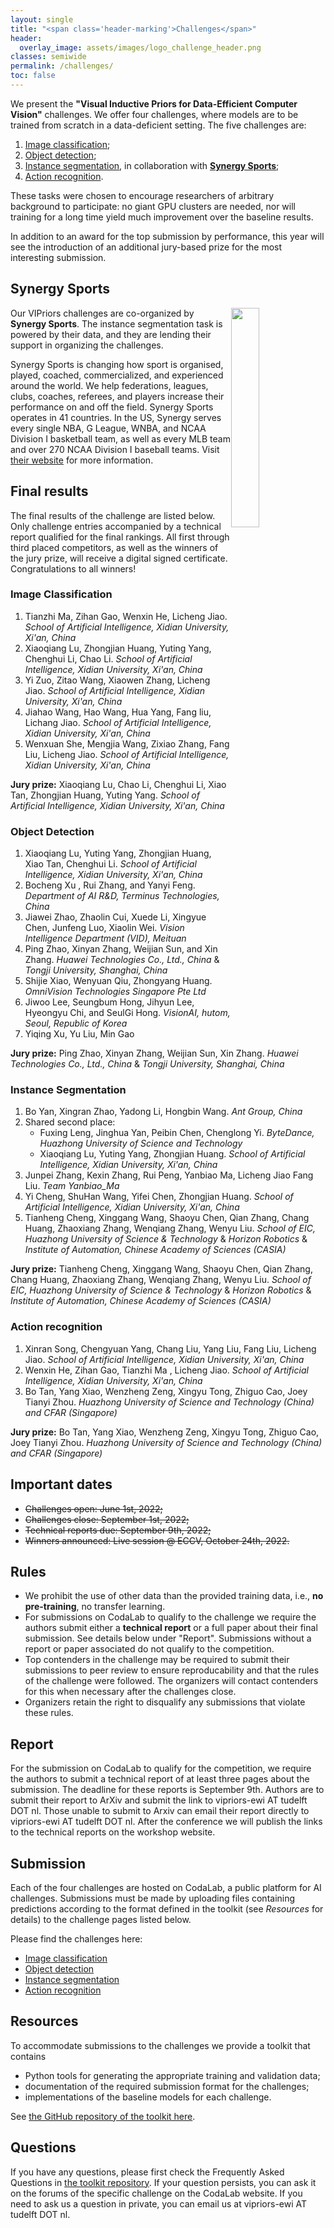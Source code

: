```yaml
---
layout: single
title: "<span class='header-marking'>Challenges</span>"
header:
  overlay_image: assets/images/logo_challenge_header.png
classes: semiwide
permalink: /challenges/
toc: false
---
```


<!-- <img src='/assets/images/logo_challenge.png' style='display: block; margin: 0 auto; width: 40%; min-width: 200px;' /> -->

We present the **"Visual Inductive Priors for Data-Efficient Computer Vision"** challenges. We offer four challenges, where models are to be trained from scratch in a data-deficient setting. The five challenges are:

1. [Image classification](https://codalab.lisn.upsaclay.fr/competitions/4694);
2. [Object detection](https://codalab.lisn.upsaclay.fr/competitions/4696);
3. [Instance segmentation](https://codalab.lisn.upsaclay.fr/competitions/4699), in collaboration with [**Synergy Sports**](#synergy-sports);
4. [Action recognition](https://codalab.lisn.upsaclay.fr/competitions/4703).
<!-- 5. [Re-identification](https://competitions.codalab.org/competitions/33216), in collaboration with [**Synergy Sports**](#synergy-sports). -->

These tasks were chosen to encourage researchers of arbitrary background to participate: no giant GPU clusters are needed, nor will training for a long time yield much improvement over the baseline results.

In addition to an award for the top submission by performance, this year will see the introduction of an additional jury-based prize for the most interesting submission.

## Synergy Sports

[<img src='/assets/images/SynergySportsLogo.png' style='display: block; float: right; width: 30%; min-width: 150px;' />](https://synergysports.com/)

Our VIPriors challenges are co-organized by **Synergy Sports**. The instance segmentation task is powered by their data, and they are lending their support in organizing the challenges.

Synergy Sports is changing how sport is organised, played, coached, commercialized, and experienced around the world. We help federations, leagues, clubs, coaches, referees, and players increase their performance on and off the field. Synergy Sports operates in 41 countries. In the US, Synergy serves every single NBA, G League, WNBA, and NCAA Division I basketball team, as well as every MLB team and over 270 NCAA Division I baseball teams. Visit [their website](https://synergysports.com/) for more information.


## Final results

The final results of the challenge are listed below. Only challenge entries accompanied by a technical report qualified for the final rankings. All first through third placed competitors, as well as the winners of the jury prize, will receive a digital signed certificate. Congratulations to all winners!

### Image Classification

1. <span class='list-marking'>Tianzhi Ma, Zihan Gao, Wenxin He, Licheng Jiao.</span> *School of Artificial Intelligence, Xidian University, Xi'an, China*
2. Xiaoqiang Lu, Zhongjian Huang, Yuting Yang, Chenghui Li, Chao Li. *School of Artificial Intelligence, Xidian University, Xi'an, China*
3. Yi Zuo, Zitao Wang, Xiaowen Zhang, Licheng Jiao. *School of Artificial Intelligence, Xidian University, Xi'an, China*
4. Jiahao Wang, Hao Wang, Hua Yang, Fang liu, Lichang Jiao. *School of Artificial Intelligence, Xidian University, Xi'an, China*
5. Wenxuan She, Mengjia Wang, Zixiao Zhang, Fang Liu, Licheng Jiao. *School of Artificial Intelligence, Xidian University, Xi'an, China*

**Jury prize:** Xiaoqiang Lu, Chao Li, Chenghui Li, Xiao Tan, Zhongjian Huang, Yuting Yang. *School of Artificial Intelligence, Xidian University, Xi'an, China*


### Object Detection

1. <span class='list-marking'>Xiaoqiang Lu, Yuting Yang, Zhongjian Huang, Xiao Tan, Chenghui Li.</span> *School of Artificial Intelligence, Xidian University, Xi'an, China*
2. Bocheng Xu , Rui Zhang, and Yanyi Feng. *Department of AI R&D, Terminus Technologies, China*
3. Jiawei Zhao, Zhaolin Cui, Xuede Li, Xingyue Chen, Junfeng Luo, Xiaolin Wei. *Vision Intelligence Department (VID), Meituan*
4. Ping Zhao, Xinyan Zhang, Weijian Sun, and Xin Zhang. *Huawei Technologies Co., Ltd., China* & *Tongji University, Shanghai, China*
5. Shijie Xiao, Wenyuan Qiu, Zhongyang Huang. *OmniVision Technologies Singapore Pte Ltd*
6. Jiwoo Lee, Seungbum Hong, Jihyun Lee, Hyeongyu Chi, and SeulGi Hong. *VisionAI, hutom, Seoul, Republic of Korea*
7. Yiqing Xu, Yu Liu, Min Gao

**Jury prize:** Ping Zhao, Xinyan Zhang, Weijian Sun, Xin Zhang. *Huawei Technologies Co., Ltd., China* & *Tongji University, Shanghai, China*


### Instance Segmentation

1. <span class='list-marking'>Bo Yan, Xingran Zhao, Yadong Li, Hongbin Wang.</span> *Ant Group, China*
2. Shared second place:
	* Fuxing Leng, Jinghua Yan, Peibin Chen, Chenglong Yi. *ByteDance, Huazhong University of Science and Technology*
	* Xiaoqiang Lu, Yuting Yang, Zhongjian Huang. *School of Artificial Intelligence, Xidian University, Xi'an, China*
3. Junpei Zhang, Kexin Zhang, Rui Peng, Yanbiao Ma, Licheng Jiao Fang Liu. *Team Yanbiao_Ma*
4. Yi Cheng, ShuHan Wang, Yifei Chen, Zhongjian Huang. *School of Artificial Intelligence, Xidian University, Xi'an, China*
5. Tianheng Cheng, Xinggang Wang, Shaoyu Chen, Qian Zhang, Chang Huang, Zhaoxiang Zhang, Wenqiang Zhang, Wenyu Liu. *School of EIC, Huazhong University of Science & Technology* & *Horizon Robotics* & *Institute of Automation, Chinese Academy of Sciences (CASIA)*

**Jury prize:** Tianheng Cheng, Xinggang Wang, Shaoyu Chen, Qian Zhang, Chang Huang, Zhaoxiang Zhang, Wenqiang Zhang, Wenyu Liu. *School of EIC, Huazhong University of Science & Technology* & *Horizon Robotics* & *Institute of Automation, Chinese Academy of Sciences (CASIA)*


### Action recognition

1. <span class='list-marking'>Xinran Song, Chengyuan Yang, Chang Liu, Yang Liu, Fang Liu, Licheng Jiao.</span> *School of Artificial Intelligence, Xidian University, Xi'an, China*
2. Wenxin He, Zihan Gao, Tianzhi Ma , Licheng Jiao. *School of Artificial Intelligence, Xidian University, Xi'an, China*
3. Bo Tan, Yang Xiao, Wenzheng Zeng, Xingyu Tong, Zhiguo Cao, Joey Tianyi Zhou. *Huazhong University of Science and Technology (China) and CFAR (Singapore)*

**Jury prize:** Bo Tan, Yang Xiao, Wenzheng Zeng, Xingyu Tong, Zhiguo Cao, Joey Tianyi Zhou. *Huazhong University of Science and Technology (China) and CFAR (Singapore)*


## Important dates

- ~~Challenges open: June 1st, 2022;~~
- ~~Challenges close: September 1st, 2022;~~
- ~~Technical reports due: September 9th, 2022;~~
- ~~Winners announced: Live session @ ECCV, October 24th, 2022.~~

## Rules

- We prohibit the use of other data than the provided training data, i.e., **no pre-training**, no transfer learning.
- For submissions on CodaLab to qualify to the challenge we require the authors submit either a **technical report** or a full paper about their final submission. See details below under "Report". Submissions without a report or paper associated do not qualify to the competition.
- Top contenders in the challenge may be required to submit their submissions to peer review to ensure reproducability and that the rules of the challenge were followed. The organizers will contact contenders for this when necessary after the challenges close.
- Organizers retain the right to disqualify any submissions that violate these rules.

## Report

For the submission on CodaLab to qualify for the competition, we require the authors to submit a technical report of at least three pages about the submission. The deadline for these reports is September 9th. Authors are to submit their report to ArXiv and submit the link to vipriors-ewi AT tudelft DOT nl. Those unable to submit to Arxiv can email their report directly to vipriors-ewi AT tudelft DOT nl. After the conference we will publish the links to the technical reports on the workshop website.

## Submission

Each of the four challenges are hosted on CodaLab, a public platform for AI challenges. Submissions must be made by uploading files containing predictions according to the format defined in the toolkit (see *Resources* for details) to the challenge pages listed below.

Please find the challenges here:

- [Image classification](https://codalab.lisn.upsaclay.fr/competitions/4694)
- [Object detection](https://codalab.lisn.upsaclay.fr/competitions/4696)
- [Instance segmentation](https://codalab.lisn.upsaclay.fr/competitions/4699)
- [Action recognition](https://codalab.lisn.upsaclay.fr/competitions/4703)

## Resources

To accommodate submissions to the challenges we provide a toolkit that contains

- Python tools for generating the appropriate training and validation data;
- documentation of the required submission format for the challenges;
- implementations of the baseline models for each challenge.

See [the GitHub repository of the toolkit here](https://github.com/VIPriors/vipriors-challenges-toolkit).

## Questions

If you have any questions, please first check the Frequently Asked Questions in [the toolkit repository](https://github.com/VIPriors/vipriors-challenges-toolkit). If your question persists, you can ask it on the forums of the specific challenge on the CodaLab website. If you need to ask us a question in private, you can email us at vipriors-ewi AT tudelft DOT nl.
